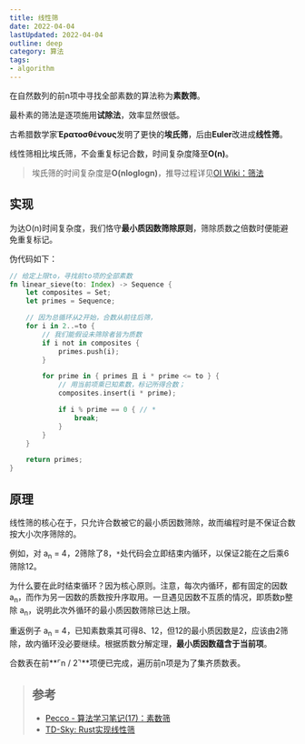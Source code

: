 ```yaml
---
title: 线性筛
date: 2022-04-04
lastUpdated: 2022-04-04
outline: deep
category: 算法
tags:
- algorithm
---
```


在自然数列的前n项中寻找全部素数的算法称为**素数筛**。

最朴素的筛法是逐项施用**试除法**，效率显然很低。

古希腊数学家**Ἐρατοσθένους**发明了更快的**埃氏筛**，后由**Euler**改进成**线性筛**。

线性筛相比埃氏筛，不会重复标记合数，时间复杂度降至**O(n)**。

> 埃氏筛的时间复杂度是**O(nloglogn)**，推导过程详见[OI Wiki：筛法](https://oi-wiki.org/math/number-theory/sieve/#_2)



## 实现

为达O(n)时间复杂度，我们恪守**最小质因数筛除原则**，筛除质数之倍数时便能避免重复标记。

伪代码如下：

```rust
// 给定上限to，寻找前to项的全部素数
fn linear_sieve(to: Index) -> Sequence {
    let composites = Set;
    let primes = Sequence;

    // 因为总循环从2开始，合数从前往后筛，
    for i in 2..=to {
        // 我们能假设未筛除者皆为质数
        if i not in composites {
            primes.push(i);
        }

        for prime in { primes 且 i * prime <= to } {
            // 用当前项乘已知素数，标记所得合数；
            composites.insert(i * prime);

            if i % prime == 0 { // *
                break;
            }
        }
    }

    return primes;
}
```



## 原理

线性筛的核心在于，只允许合数被它的最小质因数筛除，故而编程时是不保证合数按大小次序筛除的。

例如，对 a<sub>n</sub> = 4，2筛除了8，`*`处代码会立即结束内循环，以保证2能在之后乘6筛除12。

为什么要在此时结束循环？因为核心原则。注意，每次内循环，都有固定的因数a<sub>n</sub>，而作为另一因数的质数按升序取用。一旦遇见因数不互质的情况，即质数p整除 a<sub>n</sub>，说明此次外循环的最小质因数筛除已达上限。

重返例子 a<sub>n</sub> = 4，已知素数乘其可得8、12，但12的最小质因数是2，应该由2筛除，故内循环没必要继续。根据质数分解定理，**最小质因数蕴含于当前项**。

合数表在前**⌜n / 2⌝**项便已完成，遍历前n项是为了集齐质数表。



> ## 参考
>
> - [Pecco - 算法学习笔记(17)：素数筛](https://zhuanlan.zhihu.com/p/100051075)
> - [TD-Sky: Rust实现线性筛](https://github.com/TD-Sky/algorithm-rs/blob/main/combinatorics/src/permutation.rs)
